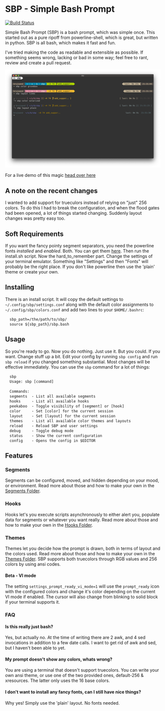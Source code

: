 # SBP - Simple Bash Prompt
[![Build Status](https://travis-ci.org/brujoand/sbp.svg?branch=master)](https://travis-ci.org/brujoand/sbp)

Simple Bash Prompt (SBP) is a bash prompt, which was simple once.
This started out as a pure ripoff from powerline-shell, which is great, but written in python.
SBP is all bash, which makes it fast and fun.

I've tried making the code as readable and extensible as possible.
If something seems wrong, lacking or bad in some way; feel free to rant, review and create a pull request.

![Screenshot](/resources/sbp_screenshot.png)

For a live demo of this magic [head over
here](https://asciinema.org/a/0efgJrqQJY2vH1XguXjX3xV1c)

## A note on the recent changes
I wanted to add support for trueculors instead of relying on "just" 256 colors.
To do this I had to break the configuration, and when the flood gates had been
opened, a lot of things started changing. Suddenly layout changes was pretty
easy too.

## Soft Requirements
If you want the fancy pointy segment separators, you need the powerline fonts _installed_ and _enabled_. Both.
You can get them [here](https://github.com/powerline/fonts).
Then run the install.sh script. Now the hard_to_remember part. Change the settings of your terminal emulator.
Something like "Settings" and then "Fonts" will probably be the right place.
If you don't like powerline then use the 'plain' theme or create your own.

## Installing
There is an install script. It will copy the default
settings to `~/.config/sbp/settings.conf` along with the default color assignments
to `~/.config/sbp/colors.conf` and add two lines to your `$HOME/.bashrc`:
```
  sbp_path=/the/path/to/sbp/
  source ${sbp_path}/sbp.bash
```

## Usage
So you're ready to go. Now you do nothing. Just use it. But you could. If you want. Change stuff up a bit.
Edit your config by running `sbp config` and run `sbp reload` if you changed
something substantial. Most changes will be effective immediately.
You can use the `sbp` command for a lot of things:
```
  sbp
  Usage: sbp [command]

  Commands:
  segments  - List all available segments
  hooks     - List all available hooks
  peekaboo  - Toggle visibility of [segment] or [hook]
  color     - Set [color] for the current session
  layout    - Set [layout] for the current session
  themes    - List all available color themes and layouts
  reload    - Reload SBP and user settings
  debug     - Toggle debug mode
  status    - Show the current configuration
  config    - Opens the config in $EDITOR
```

## Features
### Segments
Segments can be configured, moved, and hidden depending on your mood, or
environment. Read more about those and how to make your own in the [Segments
Folder](/segments).

### Hooks
Hooks let's you execute scripts asynchronously to either alert you, populate
data for segments or whatever you want really. Read more about those and how to
make your own in the [Hooks Folder](/hooks).

### Themes
Themes let you decide how the prompt is drawn, both in terms of layout and the
colors used. Read more about those and how to make your own in the [Themes
Folder](/themes). SBP supports both truecolors through RGB values and 256 colors
by using ansi codes.

#### Beta - VI mode
The setting `settings_prompt_ready_vi_mode=1` will use the `prompt_ready` icon
with the configured colors and change it's color depending on the current VI
mode if enabled. The cursor will also change from blinking to solid block if
your terminal supports it.

### FAQ

#### Is this really just bash?
Yes, but actually no. At the time of writing there are 2 awk, and 4 sed
invocations in addition to a few date calls. I want to get rid of awk and sed,
but I haven't been able to yet.

#### My prompt doesn't show any colors, whats wrong?
You are using a terminal that doesn't support truecolors. You can write your own
ansi theme, or use one of the two provided ones, default-256 & xresources. The
latter only uses the 16 base colors.

#### I don't want to install any fancy fonts, can I still have nice things?
Why yes! Simply use the 'plain' layout. No fonts needed.
